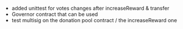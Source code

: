 - added unittest for votes changes after increaseReward & transfer
- Governor contract that can be used
- test multisig on the donation pool contract / the increaseReward one
